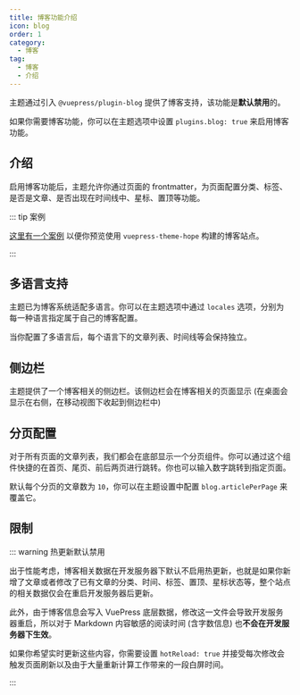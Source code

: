 ```yaml
---
title: 博客功能介绍
icon: blog
order: 1
category:
  - 博客
tag:
  - 博客
  - 介绍
---
```


主题通过引入 `@vuepress/plugin-blog` 提供了博客支持，该功能是**默认禁用**的。

如果你需要博客功能，你可以在主题选项中设置 `plugins.blog: true` 来启用博客功能。

<!-- more -->

## 介绍

启用博客功能后，主题允许你通过页面的 frontmatter，为页面配置分类、标签、是否是文章、是否出现在时间线中、星标、置顶等功能。

::: tip 案例

[这里有一个案例](https://mister-hope.com/) 以便你预览使用 `vuepress-theme-hope` 构建的博客站点。

:::

## 多语言支持

主题已为博客系统适配多语言。你可以在主题选项中通过 `locales` 选项，分别为每一种语言指定属于自己的博客配置。

当你配置了多语言后，每个语言下的文章列表、时间线等会保持独立。

## 侧边栏

主题提供了一个博客相关的侧边栏。该侧边栏会在博客相关的页面显示 (在桌面会显示在右侧，在移动视图下收起到侧边栏中)

## 分页配置

对于所有页面的文章列表，我们都会在底部显示一个分页组件。你可以通过这个组件快捷的在首页、尾页、前后两页进行跳转。你也可以输入数字跳转到指定页面。

默认每个分页的文章数为 `10`，你可以在主题设置中配置 `blog.articlePerPage` 来覆盖它。

## 限制

::: warning 热更新默认禁用

出于性能考虑，博客相关数据在开发服务器下默认不启用热更新，也就是如果你新增了文章或者修改了已有文章的分类、时间、标签、置顶、星标状态等，整个站点的相关数据仅会在重启开发服务器后更新。

此外，由于博客信息会写入 VuePress 底层数据，修改这一文件会导致开发服务器重启，所以对于 Markdown 内容敏感的阅读时间 (含字数信息) 也**不会在开发服务器下生效**。

如果你希望实时更新这些内容，你需要设置 `hotReload: true` 并接受每次修改会触发页面刷新以及由于大量重新计算工作带来的一段白屏时间。

:::

